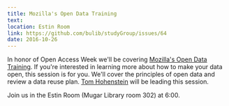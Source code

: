 ```yaml
---
title: Mozilla's Open Data Training
text: 
location: Estin Room
link: https://github.com/bulib/studyGroup/issues/64
date: 2016-10-26
---
```


In honor of Open Access Week we'll be covering [Mozilla's Open Data Training](https://github.com/mozillascience/open-data-training). If you're interested in learning more about how to make your data open, this session is for you. We'll cover the principles of open data and review a data reuse plan. [Tom Hohenstein](https://github.com/tomhohenstein) will be leading this session. 

Join us in the Estin Room (Mugar Library room 302) at 6:00.  